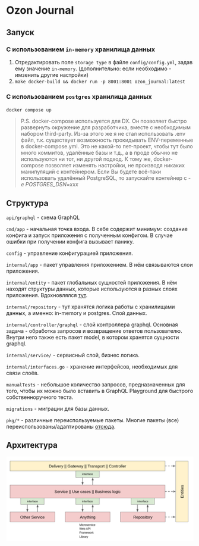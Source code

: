 # Ozon Journal

## Запуск

### С использованием `in-memory` хранилища данных
1. Отредактировать поле `storage type` в файле `config/config.yml`, задав ему значение `in-memory`. (дополнительно: если необходимо - имзенить другие настройки)
2. ```make docker-build && docker run -p 8001:8001 ozon_journal:latest```

### С использованием `postgres` хранилища данных
`docker compose up`

>P.S. docker-compose используется для DX. Он позволяет быстро развернуть окружение для разработчика, вместе с необходимым набором third-party. Из-за этого же я не стал использовать .env файл, т.к. существует возможность прокидывать ENV-переменные в docker-compose.yml. Это не какой-то пет-проект, чтобы тут было много коммитов, удалённые базы и т.д., а в проде обычно не используются ни тот, ни другой подход. К тому же, docker-compose позволяет изменять настройки, не производя никаких манипуляций с контейнером. Если Вы будете всё-таки использовать удалённый PostgreSQL, то запускайте контейнер с *-e POSTGRES_DSN=xxx* 

## Структура
`api/graphql` - схема GraphQL

`cmd/app` - начальная точка входа. В себе содержит минимум: создание конфига и запуск приложения с полученным конфигом. В случае ошибки при получении конфига вызывает панику.

`config` - управление конфигурацией приложения.

`internal/app` - пакет управления приложением. В нём связываются слои приложения.

`internal/entity` - пакет глобальных сущностей приложения. В нём находят структуры данных, которые используются в разных слоях приложения. Вдохновлялся [тут](https://youtu.be/hDwqFRUuykQ?si=wBc1P-83Kcm2lDmH&t=924).

`internal/repository` - тут хранятся логика работы с хранилищами данных, а именно: in-memory и postgres. Слой данных.

`internal/controller/graphql` - слой контроллера graphql. Основная задача - обработка запросов и возвращение ответов пользователю. Внутри него также есть пакет model, в котором хранятся сущности graphql.

`internal/service/` - сервисный слой, бизнес логика.

`internal/interfaces.go` - хранение интерфейсов, необходимых для связи слоёв.

`manualTests` - небольшое количество запросов, предназначенных для того, чтобы их можно было вставить в GraphQL Playground для быстрого собственноручного теста.

`migrations` - миграции для базы данных.

`pkg/*` - различные переиспользуемые пакеты. Многие пакеты (все) переиспользованы/адаптированы [отсюда](https://github.com/evrone/go-clean-template/tree/master/pkg).

## Архитектура

![Архитектура](docs/imgs/layers.png)